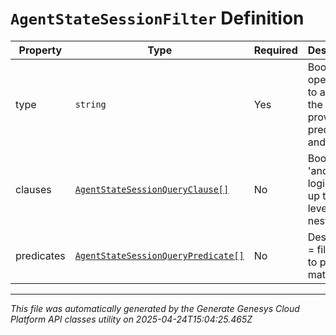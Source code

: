 # `AgentStateSessionFilter` Definition

| Property | Type | Required | Description |
|----------|------|----------|-------------|
| type | `string` | Yes | Boolean operation to apply to the provided predicates and clauses |
| clauses | [`AgentStateSessionQueryClause[]`](agentstatesessionqueryclause-definition.md) | No | Boolean 'and/or' logic with up to two-levels of nesting |
| predicates | [`AgentStateSessionQueryPredicate[]`](agentstatesessionquerypredicate-definition.md) | No | Describes a <dimension> = <value> filter used to perform matching |

---

*This file was automatically generated by the Generate Genesys Cloud Platform API classes utility on 2025-04-24T15:04:25.465Z*